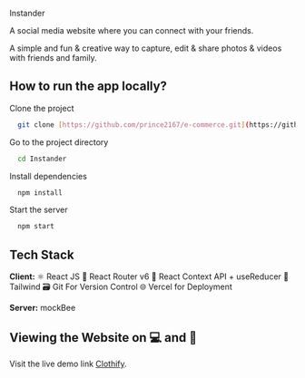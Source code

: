
Instander

A social media website where you can connect with your friends.

A simple and fun & creative way to capture, edit & share photos & videos with friends and family. 



## How to run the app locally?

Clone the project

```bash
  git clone [https://github.com/prince2167/e-commerce.git](https://github.com/prince2167/Instander)
```

Go to the project directory

```bash
  cd Instander
```

Install dependencies

```bash
  npm install
```

Start the server

```bash
  npm start
```

## Tech Stack

**Client:** ⚛️ React JS
🚦 React Router v6
🔄 React Context API + useReducer
🎨 Tailwind
🗃️ Git For Version Control
🌐 Vercel for Deployment

**Server:** mockBee


## Viewing the Website on 💻 and 📱

Visit the live demo link [Clothify](https://prince-instander.vercel.app/).

